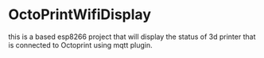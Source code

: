 # OctoPrintWifiDisplay
this is a based esp8266 project that will display the status of 3d printer that is connected to Octoprint using mqtt plugin.

